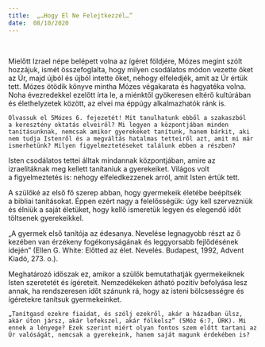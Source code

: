 ```yaml
---
title:  „…Hogy El Ne Felejtkezzél…”
date:  08/10/2020
---
```


 

Mielőtt Izrael népe belépett volna az ígéret földjére, Mózes megint szólt hozzájuk, ismét összefoglalta, hogy milyen csodálatos módon vezette őket az Úr, majd újból és újból intette őket, nehogy elfeledjék, amit az Úr értük tett. Mózes ötödik könyve mintha Mózes végakarata és hagyatéka volna. Noha évezredekkel ezelőtt írta le, a miénktől gyökeresen eltérő kultúrában és élethelyzetek között, az elvei ma éppúgy alkalmazhatók ránk is.

`Olvassuk el 5Mózes 6. fejezetét! Mit tanulhatunk ebből a szakaszból a keresztény oktatás elveiről? Mi legyen a központjában minden tanításunknak, nemcsak amikor gyerekeket tanítunk, hanem bárkit, aki nem tudja Istenről és a megváltás hatalmas tetteiről azt, amit mi már ismerhetünk? Milyen figyelmeztetéseket találunk ebben a részben?`

Isten csodálatos tettei álltak mindannak központjában, amire az izraelitáknak meg kellett tanítaniuk a gyerekeiket. Világos volt a figyelmeztetés is: nehogy elfeledkezzenek arról, amit Isten értük tett.

A szülőké az első fő szerep abban, hogy gyermekeik életébe beépítsék a bibliai tanításokat. Éppen ezért nagy a felelősségük: úgy kell szervezniük és élniük a saját életüket, hogy kellő ismeretük legyen és elegendő időt töltsenek gyerekeikkel.

„A gyermek első tanítója az édesanya. Nevelése legnagyobb részt az ő kezében van érzékeny fogékonyságának és leggyorsabb fejlődésének idején” (Ellen G. White: Előtted az élet. Nevelés. Budapest, 1992, Advent Kiadó, 273. o.).

Meghatározó időszak ez, amikor a szülők bemutathatják gyermekeiknek Isten szeretetét és ígéreteit. Nemzedékeken átható pozitív befolyása lesz annak, ha rendszeresen időt szánunk rá, hogy az isteni bölcsességre és ígéretekre tanítsuk gyermekeinket.  

`„Tanítgasd ezekre fiaidat, és szólj ezekről, akár a házadban ülsz, akár úton jársz, akár lefekszel, akár fölkelsz” (5Móz 6:7, ÚRK). Mi ennek a lényege? Ezek szerint miért olyan fontos szem előtt tartani az Úr valóságát, nemcsak a gyerekeink, hanem saját magunk érdekében is?`